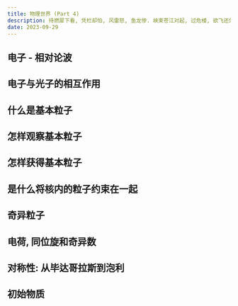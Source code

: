 ```yaml
---
title: 物理世界 (Part 4)
description: 待燃犀下看, 凭栏却怕, 风雷怒, 鱼龙惨. 峡束苍江对起, 过危楼, 欲飞还敛.
date: 2023-09-29
---
```


## 电子 - 相对论波

## 电子与光子的相互作用

## 什么是基本粒子

## 怎样观察基本粒子

## 怎样获得基本粒子

## 是什么将核内的粒子约束在一起

## 奇异粒子

## 电荷, 同位旋和奇异数

## 对称性: 从毕达哥拉斯到泡利

## 初始物质
